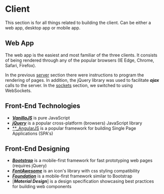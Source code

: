 # Client
This section is for all things related to building the client. Can be either a web app, desktop app or mobile app.
## Web App
The web app is the easiest and most familiar of the three clients. It consists of being rendered through any of the popular browsers 
(IE Edge, Chrome, Safari, Firefox).

In the previous [server](http://google.com) section there were instructions to program the rendering of pages. In addition, the jQuery
library was used to facilitate **_ajax_** calls to the server. In the [sockets](http://google.com) section, we switched to using 
WebSockets.

## Front-End Technologies
* [**_VanillaJS_**](http://vanilla-js.com/) is pure JavaScript
* [**_jQuery_**](https://jquery.com/) is a popular cross-platform (browsers) JavaScript library
* [**_AngularJS](https://angularjs.org/) is a popular framework for building Single Page Applications (SPA's)

## Front-End Designing
* [**_Bootstrap_**](http://getbootstrap.com/) is a mobile-first framework for fast prototyping web pages (requires jQuery)
* [**_FontAwesome_**](http://fontawesome.io/) is an icon's library with css styling compatibility
* [**_Foundation_**](http://foundation.zurb.com/) is a mobile-first framework similar to Bootstrap
* [**_Material Design_**] is a design specification showcasing best practices for building web components
